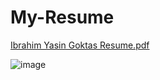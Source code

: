 # My-Resume

[Ibrahim Yasin Goktas Resume.pdf](https://github.com/ibrahimyg/My-Resume/files/11326349/Ibrahim.Yasin.Goktas.Resume.pdf)


![image](https://user-images.githubusercontent.com/103072957/234389605-f5fb6c6f-f8c4-4adc-9eaf-f97c60a65db7.png)

